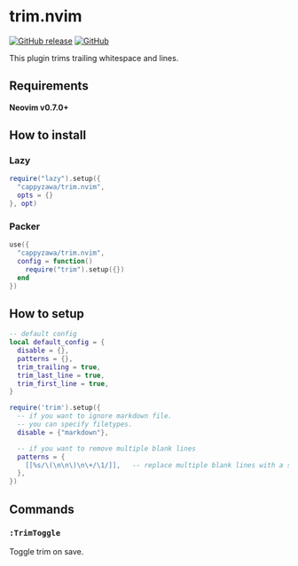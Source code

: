 # trim.nvim

[![GitHub release](https://img.shields.io/github/release/cappyzawa/trim.nvim.svg)](https://github.com/cappyzawa/trim.nvim/releases)
[![GitHub](https://img.shields.io/github/license/cappyzawa/trim.nvim.svg)](./LICENSE)

This plugin trims trailing whitespace and lines.

## Requirements

**Neovim v0.7.0+**

## How to install

### Lazy

```lua
require("lazy").setup({
  "cappyzawa/trim.nvim",
  opts = {}
}, opt)
```

### Packer

```lua
use({ 
  "cappyzawa/trim.nvim",
  config = function()
    require("trim").setup({})
  end
})
```

## How to setup

```lua
-- default config
local default_config = {
  disable = {},
  patterns = {},
  trim_trailing = true,
  trim_last_line = true,
  trim_first_line = true,
}
```

```lua
require('trim').setup({
  -- if you want to ignore markdown file.
  -- you can specify filetypes.
  disable = {"markdown"},

  -- if you want to remove multiple blank lines
  patterns = {
    [[%s/\(\n\n\)\n\+/\1/]],   -- replace multiple blank lines with a single line
  },
})
```

## Commands

### `:TrimToggle`

Toggle trim on save.
